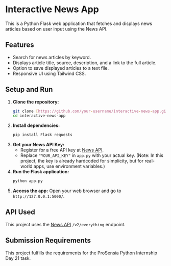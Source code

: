 # Interactive News App

This is a Python Flask web application that fetches and displays news articles based on user input using the News API.

## Features
- Search for news articles by keyword.
- Displays article title, source, description, and a link to the full article.
- Option to save displayed articles to a text file.
- Responsive UI using Tailwind CSS.

## Setup and Run
1.  **Clone the repository:**
    ```bash
    git clone [https://github.com/your-username/interactive-news-app.git](https://github.com/your-username/interactive-news-app.git)
    cd interactive-news-app
    ```
2.  **Install dependencies:**
    ```bash
    pip install Flask requests
    ```
3.  **Get your News API Key:**
    * Register for a free API key at [News API](https://newsapi.org/).
    * Replace `"YOUR_API_KEY"` in `app.py` with your actual key. (Note: In this project, the key is already hardcoded for simplicity, but for real-world apps, use environment variables.)
4.  **Run the Flask application:**
    ```bash
    python app.py
    ```
5.  **Access the app:** Open your web browser and go to `http://127.0.0.1:5000/`.

## API Used
This project uses the [News API](https://newsapi.org/) `/v2/everything` endpoint.

## Submission Requirements
This project fulfills the requirements for the ProSensia Python Internship Day 21 task.